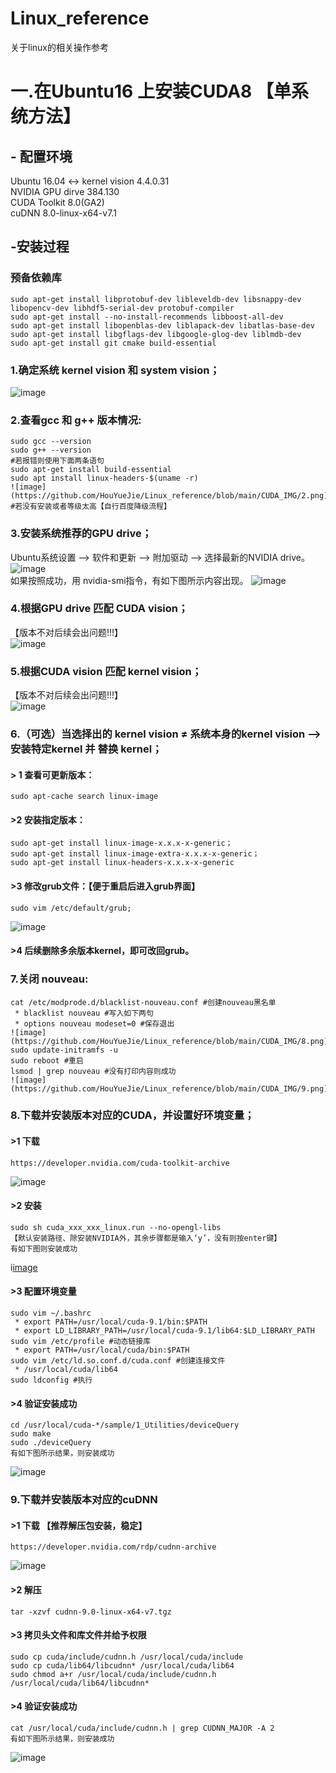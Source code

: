 # Linux_reference
关于linux的相关操作参考

# 一.在Ubuntu16 上安装CUDA8 【单系统方法】

## - 配置环境  
Ubuntu 16.04 <-> kernel vision 4.4.0.31  
NVIDIA GPU dirve 384.130  
CUDA Toolkit 8.0(GA2)  
cuDNN 8.0-linux-x64-v7.1  
  
##  -安装过程  
### 预备依赖库
    sudo apt-get install libprotobuf-dev libleveldb-dev libsnappy-dev libopencv-dev libhdf5-serial-dev protobuf-compiler
    sudo apt-get install --no-install-recommends libboost-all-dev
    sudo apt-get install libopenblas-dev liblapack-dev libatlas-base-dev 
    sudo apt-get install libgflags-dev libgoogle-glog-dev liblmdb-dev
    sudo apt-get install git cmake build-essential
    
### 1.确定系统 kernel vision 和 system vision；  
![image](https://github.com/HouYueJie/Linux_reference/blob/main/CUDA_IMG/1.png)    

### 2.查看gcc 和 g++ 版本情况:  
    sudo gcc --version
    sudo g++ --version
    #若报错则使用下面两条语句 
    sudo apt-get install build-essential 
    sudo apt install linux-headers-$(uname -r)    
    ![image](https://github.com/HouYueJie/Linux_reference/blob/main/CUDA_IMG/2.png)
    #若没有安装或者等级太高【自行百度降级流程】
    
### 3.安装系统推荐的GPU drive；  
  Ubuntu系统设置 --> 软件和更新 --> 附加驱动 --> 选择最新的NVIDIA drive。    
![image](https://github.com/HouYueJie/Linux_reference/blob/main/CUDA_IMG/3.jpg)  
  如果按照成功，用 nvidia-smi指令，有如下图所示内容出现。
![image](https://github.com/HouYueJie/Linux_reference/blob/main/CUDA_IMG/4.png)

### 4.根据GPU drive 匹配 CUDA vision；  
【版本不对后续会出问题!!!】  
 ![image](https://github.com/HouYueJie/Linux_reference/blob/main/CUDA_IMG/5.png)  

### 5.根据CUDA vision 匹配 kernel vision；  
【版本不对后续会出问题!!!】  
 ![image](https://github.com/HouYueJie/Linux_reference/blob/main/CUDA_IMG/6.png)  

  
### 6.（可选）当选择出的 kernel vision ≠ 系统本身的kernel vision  --> 安装特定kernel 并 替换 kernel；  
   #### > 1 查看可更新版本：
    sudo apt-cache search linux-image
    
   #### >2 安装指定版本：  
    sudo apt-get install linux-image-x.x.x-x-generic；  
    sudo apt-get install linux-image-extra-x.x.x-x-generic；   
    sudo apt-get install linux-headers-x.x.x-x-generic   
    
   #### >3 修改grub文件：【便于重启后进入grub界面】  
    sudo vim /etc/default/grub;  
   ![image](https://github.com/HouYueJie/Linux_reference/blob/main/CUDA_IMG/7.png)  
      
   #### >4 后续删除多余版本kernel，即可改回grub。

### 7.关闭 nouveau:
    cat /etc/modprode.d/blacklist-nouveau.conf #创建nouveau黑名单
     * blacklist nouveau #写入如下两句 
     * options nouveau modeset=0 #保存退出
    ![image](https://github.com/HouYueJie/Linux_reference/blob/main/CUDA_IMG/8.png)   
    sudo update-initramfs -u
    sudo reboot #重启
    lsmod | grep nouveau #没有打印内容则成功
    ![image](https://github.com/HouYueJie/Linux_reference/blob/main/CUDA_IMG/9.png)  
### 8.下载并安装版本对应的CUDA，并设置好环境变量；  
   #### >1 下载
    https://developer.nvidia.com/cuda-toolkit-archive
   ![image](https://github.com/HouYueJie/Linux_reference/blob/main/CUDA_IMG/6.png)  
    
   #### >2 安装
    sudo sh cuda_xxx_xxx_linux.run --no-opengl-libs
    【默认安装路径、除安装NVIDIA外，其余步骤都是输入‘y’，没有则按enter键】
    有如下图则安装成功  
   i[image](https://github.com/HouYueJie/Linux_reference/blob/main/CUDA_IMG/7.png)  
    
   #### >3 配置环境变量
    sudo vim ~/.bashrc
     * export PATH=/usr/local/cuda-9.1/bin:$PATH
     * export LD_LIBRARY_PATH=/usr/local/cuda-9.1/lib64:$LD_LIBRARY_PATH
    sudo vim /etc/profile #动态链接库
     * export PATH=/usr/local/cuda/bin:$PATH
    sudo vim /etc/ld.so.conf.d/cuda.conf #创建连接文件
     * /usr/local/cuda/lib64
    sudo ldconfig #执行
    
   #### >4 验证安装成功
    cd /usr/local/cuda-*/sample/1_Utilities/deviceQuery
    sudo make
    sudo ./deviceQuery
    有如下图所示结果，则安装成功
   ![image](https://github.com/HouYueJie/Linux_reference/blob/main/CUDA_IMG/8.png)
  
### 9.下载并安装版本对应的cuDNN
   #### >1 下载 【推荐解压包安装，稳定】
    https://developer.nvidia.com/rdp/cudnn-archive
   ![image](https://github.com/HouYueJie/Linux_reference/blob/main/CUDA_IMG/9.png)  
    
   #### >2 解压
    tar -xzvf cudnn-9.0-linux-x64-v7.tgz
    
   #### >3 拷贝头文件和库文件并给予权限
    sudo cp cuda/include/cudnn.h /usr/local/cuda/include
    sudo cp cuda/lib64/libcudnn* /usr/local/cuda/lib64
    sudo chmod a+r /usr/local/cuda/include/cudnn.h /usr/local/cuda/lib64/libcudnn*
    
   #### >4 验证安装成功
    cat /usr/local/cuda/include/cudnn.h | grep CUDNN_MAJOR -A 2
    有如下图所示结果，则安装成功
   ![image](https://github.com/HouYueJie/Linux_reference/blob/main/CUDA_IMG/10.png)

